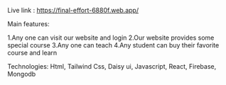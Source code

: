 Live link : https://final-effort-6880f.web.app/

Main features: 

1.Any one can visit our website and login 
2.Our website provides some special course 
3.Any one can teach 
4.Any student can buy their favorite course and learn

Technologies:
Html, Tailwind Css, Daisy ui, Javascript, React, Firebase, Mongodb
